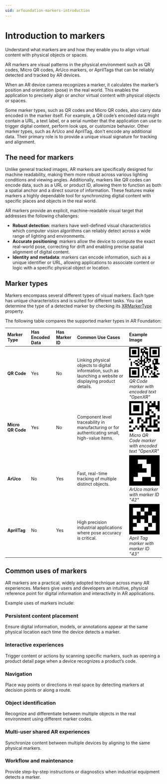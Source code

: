 ```yaml
---
uid: arfoundation-markers-introduction
---
```

# Introduction to markers

Understand what markers are and how they enable you to align virtual content with physical objects or spaces.

AR markers are visual patterns in the physical environment such as QR codes, Micro QR codes, ArUco markers, or AprilTags that can be reliably detected and tracked by AR devices.

When an AR device camera recognizes a marker, it calculates the marker’s position and orientation (pose) in the real world. This enables the application to precisely align or anchor virtual content with physical objects or spaces.

Some marker types, such as QR codes and Micro QR codes, also carry data encoded in the marker itself. For example, a QR code’s encoded data might contain a URL, a text label, or a serial number that the application can use to trigger digital content, perform look ups, or customize behavior. Other marker types, such as ArUco and AprilTag, don't encode any additional data. Their primary role is to provide a unique visual signature for tracking and alignment.

<!--- TODO: Add image of AR Marker sample scene demonstration --->

## The need for markers

Unlike general tracked images, AR markers are specifically designed for machine readability, making them more robust across various lighting conditions and viewing angles. Additionally, markers like QR codes can encode data, such as a URL or product ID, allowing them to function as both a spatial anchor and a direct source of information. These features make markers a highly dependable tool for synchronizing digital content with specific places and objects in the real world.

AR markers provide an explicit, machine-readable visual target that addresses the following challenges:

- **Robust detection**: markers have well-defined visual characteristics which computer vision algorithms can reliably detect across a wide range of lighting and environments.
- **Accurate positioning**: markers allow the device to compute the exact real-world pose, correcting for drift and enabling precise spatial alignment of digital content.
- **Identity and metadata**: markers can encode information, such as a unique identifier or URL, allowing applications to associate content or logic with a specific physical object or location.

<a id="marker-types"/>

## Marker types

Markers encompass several different types of visual markers. Each type has unique characteristics and is suited for different tasks. You can determine the type of a detected marker by checking its [XRMarkerType](xref:UnityEngine.XR.ARSubsystems.XRMarkerType) property.

The following table compares the supported marker types in AR Foundation:

| Marker Type | Has Encoded Data | Has Marker ID| Common Use Cases | Example Image |
| :---------- | :---------- | :----------- | :--------------- | :------------ |
| **QR Code** | Yes | No | Linking physical objects to digital information, such as launching a website or displaying product details. | ![QR Code](../../images/markers/QRCode-example.png)<br/>*QR Code marker with encoded text "OpenXR"* |
| **Micro QR Code** | Yes | No | Component level traceability in manufacturing or for authenticating small, high-value items. | ![Micro QR Code](../../images/markers/MicroQRCode-example.png)<br/>*Micro QR Code marker with encoded text "OpenXR"* |
| **ArUco** | No | Yes | Fast, real-time tracking of multiple distinct objects. | ![ArUco](../../images/markers/ArUco-example.png)<br/>*ArUco marker with marker ID "42"* |
| **AprilTag** | No | Yes | High precision industrial applications where pose accuracy is critical. | ![April Tag](../../images/markers/AprilTag-example.png)<br/>*April Tag marker with marker ID "43"* |

## Common uses of markers

AR markers are a practical, widely adopted technique across many AR experiences. Markers give users and developers an intuitive, physical reference point for digital information and interactivity in AR applications.

Example uses of markers include:

### Persistent content placement

Ensure digital information, models, or annotations appear at the same physical location each time the device detects a marker.

### Interactive experiences

Trigger content or actions by scanning specific markers, such as opening a product detail page when a device recognizes a product’s code.

### Navigation

Place way points or directions in real space by detecting markers at decision points or along a route.

### Object identification

Recognize and differentiate between multiple objects in the real environment using different marker codes.

### Multi-user shared AR experiences

Synchronize content between multiple devices by aligning to the same physical markers.

### Workflow and maintenance

Provide step-by-step instructions or diagnostics when industrial equipment detects a marker.
